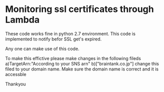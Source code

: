# Monitoring ssl certificates through Lambda

These code works fine in python 2.7 environment.
This code is implemented to notify befor SSL get's expired.

Any one can make use of this code.

To make this effictive please make changes in the following fileds
 a)TargetArn:"According to your SNS arn"
 b)["braintank.co.jp"] change this filed to your domain name.
 Make sure the domain name is correct and it is accessble
 
 
 Thankyou
 
